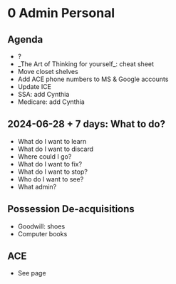 # 0 Admin Personal

## Agenda

* ?
* \_The Art of Thinking for yourself\_: cheat sheet
* Move closet shelves
* Add ACE phone numbers to MS & Google accounts
* Update ICE
* SSA: add Cynthia
* Medicare: add Cynthia

## 2024-06-28 + 7 days: What to do?

* What do I want to learn
* What do I want to discard
* Where could I go?
* What do I want to fix?
* What do I want to stop?
* Who do I want to see?
* What admin?

## Possession De-acquisitions

* Goodwill: shoes
* Computer books

## ACE

* See page